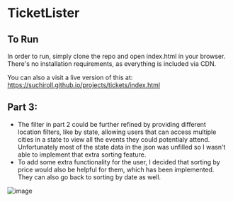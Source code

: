 # TicketLister

## To Run
In order to run, simply clone the repo and open index.html in your browser. There's no installation requirements, as everything is included via CDN. 

You can also a visit a live version of this at: https://suchiroll.github.io/projects/tickets/index.html

## Part 3: 

- The filter in part 2 could be further refined by providing different location filters, like by state, allowing users that can access multiple cities in a state to view all the events they could potentialy attend. Unfortunately most of the state data in the json was unfilled so I wasn't able to implement that extra sorting feature. 
- To add some extra functionality for the user, I decided that sorting by price would also be helpful for them, which has been implemented. They can also go back to sorting by date as well. 

![image](https://imgur.com/eQ4P9Nf.png)
